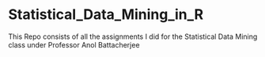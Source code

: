 # Statistical_Data_Mining_in_R
This Repo consists of all the assignments I did for the Statistical Data Mining class under Professor Anol Battacherjee
